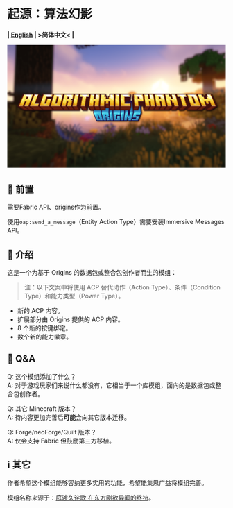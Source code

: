 # 起源：算法幻影

**| [English](README.md) | >简体中文< |**

![Banner](oap_title.png)

## 📌 前置

需要Fabric API、origins作为前置。

使用`oap:send_a_message`（Entity Action Type）需要安装Immersive Messages API。

## 📑 介绍

这是一个为基于 Origins 的数据包或整合包创作者而生的模组：

> 注：以下文案中将使用 ACP 替代动作（Action Type）、条件（Condition Type）和能力类型（Power Type）。

- 新的 ACP 内容。
- 扩展部分由 Origins 提供的 ACP 内容。
- 8 个新的按键绑定。
- 数个新的能力徽章。

## 💭 Q&A

Q: 这个模组添加了什么？  
A: 对于游戏玩家们来说什么都没有，它相当于一个库模组，面向的是数据包或整合包创作者。

Q: 其它 Minecraft 版本？  
A: 待内容更加完善后**可能**会向其它版本迁移。

Q: Forge/neoForge/Quilt 版本？  
A: 仅会支持 Fabric 但鼓励第三方移植。

## ℹ️ 其它

作者希望这个模组能够容纳更多实用的功能，希望能集思广益将模组完善。

模组名称来源于：[庭渡久诧歌 在东方刚欲异闻的终符](https://thbwiki.cc/%E5%BA%AD%E6%B8%A1%E4%B9%85%E4%BE%98%E6%AD%8C)。

